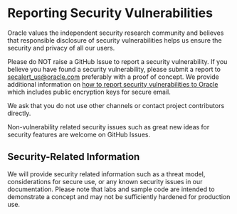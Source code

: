 # Reporting Security Vulnerabilities

Oracle values the independent security research community and believes that responsible disclosure of security vulnerabilities helps us ensure the security and privacy of all our users.

Please do NOT raise a GitHub Issue to report a security vulnerability. If you believe you have found a security vulnerability, please submit a report to secalert_us@oracle.com preferably with a proof of concept. We provide additional information on [how to report security vulnerabilities to Oracle](https://www.oracle.com/corporate/security-practices/assurance/vulnerability/reporting.html) which includes public encryption keys for secure email.

We ask that you do not use other channels or contact project contributors directly.

Non-vulnerability related security issues such as great new ideas for security features are welcome on GitHub Issues.

## Security-Related Information

We will provide security related information such as a threat model, considerations for secure use, or any known security issues in our documentation. Please note that labs and sample code are intended to demonstrate a concept and may not be sufficiently hardened for production use.